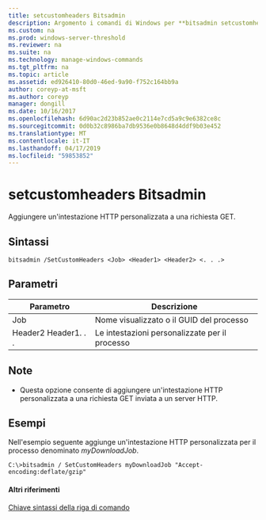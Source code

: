```yaml
---
title: setcustomheaders Bitsadmin
description: Argomento i comandi di Windows per **bitsadmin setcustomheaders** -aggiungere un'intestazione HTTP personalizzata a una richiesta GET.
ms.custom: na
ms.prod: windows-server-threshold
ms.reviewer: na
ms.suite: na
ms.technology: manage-windows-commands
ms.tgt_pltfrm: na
ms.topic: article
ms.assetid: ed926410-80d0-46ed-9a90-f752c164bb9a
author: coreyp-at-msft
ms.author: coreyp
manager: dongill
ms.date: 10/16/2017
ms.openlocfilehash: 6d90ac2d23b852ae0c2114e7cd5a9c9e6382ce8c
ms.sourcegitcommit: 0d0b32c8986ba7db9536e0b8648d4ddf9b03e452
ms.translationtype: MT
ms.contentlocale: it-IT
ms.lasthandoff: 04/17/2019
ms.locfileid: "59853852"
---
```

# <a name="bitsadmin-setcustomheaders"></a>setcustomheaders Bitsadmin



Aggiungere un'intestazione HTTP personalizzata a una richiesta GET.

## <a name="syntax"></a>Sintassi

```
bitsadmin /SetCustomHeaders <Job> <Header1> <Header2> <. . .>
```

## <a name="parameters"></a>Parametri

|Parametro|Descrizione|
|---------|-----------|
|Job|Nome visualizzato o il GUID del processo|
|Header2 Header1. . .|Le intestazioni personalizzate per il processo|

## <a name="remarks"></a>Note

-   Questa opzione consente di aggiungere un'intestazione HTTP personalizzata a una richiesta GET inviata a un server HTTP.

## <a name="BKMK_examples"></a>Esempi

Nell'esempio seguente aggiunge un'intestazione HTTP personalizzata per il processo denominato *myDownloadJob*.
```
C:\>bitsadmin / SetCustomHeaders myDownloadJob "Accept-encoding:deflate/gzip"
```

#### <a name="additional-references"></a>Altri riferimenti

[Chiave sintassi della riga di comando](command-line-syntax-key.md)